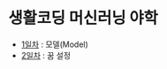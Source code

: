 # 생활코딩 머신러닝 야학
- [1일차](https://github.com/LimEunSeop/MachineLearning-Yahak-TIL/blob/master/day01-model.md) : 모델(Model)
- [2일차](https://github.com/LimEunSeop/MachineLearning-Yahak-TIL/blob/master/day02-dream.md) : 꿈 설정
